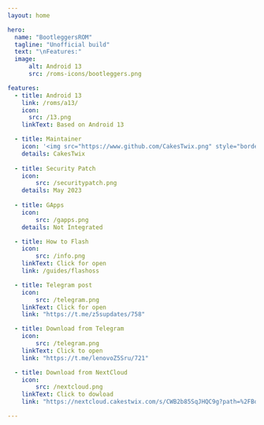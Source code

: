 ```yaml
---
layout: home

hero:
  name: "BootleggersROM"
  tagline: "Unofficial build"
  text: "\nFeatures:"
  image: 
      alt: Android 13
      src: /roms-icons/bootleggers.png

features:
  - title: Android 13
    link: /roms/a13/
    icon: 
      src: /13.png
    linkText: Based on Android 13

  - title: Maintainer
    icon: '<img src="https://www.github.com/CakesTwix.png" style="border-radius: 10%;"/>'
    details: CakesTwix
  
  - title: Security Patch
    icon: 
        src: /securitypatch.png
    details: May 2023
  
  - title: GApps
    icon: 
        src: /gapps.png
    details: Not Integrated

  - title: How to Flash
    icon: 
        src: /info.png
    linkText: Click for open
    link: /guides/flashoss

  - title: Telegram post
    icon: 
        src: /telegram.png
    linkText: Click for open
    link: "https://t.me/z5supdates/758"

  - title: Download from Telegram
    icon: 
        src: /telegram.png
    linkText: Click to open
    link: "https://t.me/lenovoZ5Sru/721"

  - title: Download from NextCloud
    icon: 
        src: /nextcloud.png
    linkText: Click to dowload
    link: "https://nextcloud.cakestwix.com/s/CWB2b85SqJHQC9g?path=%2FBootleggersROM"

---
```




